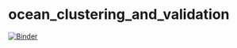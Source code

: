 # ocean_clustering_and_validation


[![Binder](https://mybinder.org/badge_logo.svg)](https://mybinder.org/v2/gh/y-jenniges/ocean_clustering_and_validation/HEAD?filepath=dashboard_ocean_cluster_visualisation.ipynb)